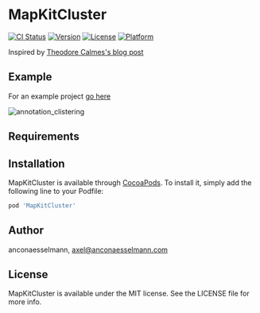# MapKitCluster

[![CI Status](https://img.shields.io/travis/anconaesselmann/MapKitCluster.svg?style=flat)](https://travis-ci.org/anconaesselmann/MapKitCluster)
[![Version](https://img.shields.io/cocoapods/v/MapKitCluster.svg?style=flat)](https://cocoapods.org/pods/MapKitCluster)
[![License](https://img.shields.io/cocoapods/l/MapKitCluster.svg?style=flat)](https://cocoapods.org/pods/MapKitCluster)
[![Platform](https://img.shields.io/cocoapods/p/MapKitCluster.svg?style=flat)](https://cocoapods.org/pods/MapKitCluster)

Inspired by [Theodore Calmes's blog post](https://thoughtbot.com/blog/how-to-handle-large-amounts-of-data-on-maps)

## Example
For an example project [go here](https://github.com/anconaesselmann/ClusteredAnnotations/blob/main/README.md)

![annotation_clistering](https://user-images.githubusercontent.com/5387946/130535874-85b5c1be-1312-490a-ad17-ffb964ead140.gif)

## Requirements

## Installation

MapKitCluster is available through [CocoaPods](https://cocoapods.org). To install
it, simply add the following line to your Podfile:

```ruby
pod 'MapKitCluster'
```

## Author

anconaesselmann, axel@anconaesselmann.com

## License

MapKitCluster is available under the MIT license. See the LICENSE file for more info.
